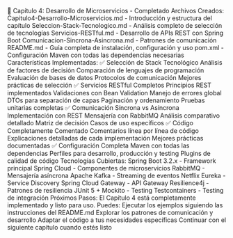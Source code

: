 🎯 Capítulo 4: Desarrollo de Microservicios - Completado
Archivos Creados:
Capitulo4-Desarrollo-Microservicios.md - Introducción y estructura del capítulo
Seleccion-Stack-Tecnologico.md - Análisis completo de selección de tecnologías
Servicios-RESTful.md - Desarrollo de APIs REST con Spring Boot
Comunicacion-Sincrona-Asincrona.md - Patrones de comunicación
README.md - Guía completa de instalación, configuración y uso
pom.xml - Configuración Maven con todas las dependencias necesarias
Características Implementadas:
✅ Selección de Stack Tecnológico
Análisis de factores de decisión
Comparación de lenguajes de programación
Evaluación de bases de datos
Protocolos de comunicación
Mejores prácticas de selección
✅ Servicios RESTful Completos
Principios REST implementados
Validaciones con Bean Validation
Manejo de errores global
DTOs para separación de capas
Paginación y ordenamiento
Pruebas unitarias completas
✅ Comunicación Síncrona vs Asíncrona
Implementación con REST
Mensajería con RabbitMQ
Análisis comparativo detallado
Matriz de decisión
Casos de uso específicos
✅ Código Completamente Comentado
Comentarios línea por línea de código
Explicaciones detalladas de cada implementación
Mejores prácticas documentadas
✅ Configuración Completa
Maven con todas las dependencias
Perfiles para desarrollo, producción y testing
Plugins de calidad de código
Tecnologías Cubiertas:
Spring Boot 3.2.x - Framework principal
Spring Cloud - Componentes de microservicios
RabbitMQ - Mensajería asíncrona
Apache Kafka - Streaming de eventos
Netflix Eureka - Service Discovery
Spring Cloud Gateway - API Gateway
Resilience4j - Patrones de resiliencia
JUnit 5 + Mockito - Testing
Testcontainers - Testing de integración
Próximos Pasos:
El Capítulo 4 está completamente implementado y listo para uso. Puedes:
Ejecutar los ejemplos siguiendo las instrucciones del README.md
Explorar los patrones de comunicación y desarrollo
Adaptar el código a tus necesidades específicas
Continuar con el siguiente capítulo cuando estés listo